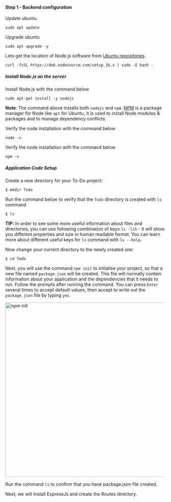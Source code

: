 #### Step 1 - Backend configuration  

Update ubuntu

```
sudo apt update
```
Upgrade ubuntu

```
sudo apt upgrade -y
```

Lets get the location of Node.js software from [Ubuntu repositories](https://github.com/nodesource/distributions#deb).

```
curl -fsSL https://deb.nodesource.com/setup_16.x | sudo -E bash -
```

##### Install *Node.js* on the server

Install Node.js with the command below

```
sudo apt-get install -y nodejs
```

**Note**: The command above installs both `nodejs` and `npm`. [NPM](https://www.npmjs.com) is a package manager for Node like `apt` for Ubuntu, it is used to install Node modules & packages and to manage dependency conflicts.

Verify the node installation with the command below

```
node -v 
```

Verify the node installation with the command below

```
npm -v 
```

##### Application Code Setup

Create a new directory for your To-Do project:

```
$ mkdir Todo
```

Run the command below to verify that the `Todo` directory is created with `ls` command

```
$ ls
```

**TIP:** In order to see some more useful information about files and directories, you can use following combination of keys `ls -lih` - it will show you different properties and size in human readable format. You can learn more about different useful keys for `ls` command with `ls --help`.

Now change your current directory to the newly created one:

```
$ cd Todo
```

Next, you will use the command `npm init` to initialise your project, so that a new file named `package.json` will be created. This file will normally contain information about your application and the dependencies that it needs to run. Follow the prompts after running the command. You can press `Enter` several times to accept default values, then accept to write out the `package.json` file by typing `yes`.


<img src="https://darey.io/wp-content/uploads/2021/02/npm-init.png" title="npm init" width="936px" height="550px">


Run the command `ls` to confirm that you have package.json file created.

Next, we will Install ExpressJs and create the Routes directory.